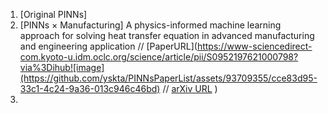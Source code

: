 1. [Original PINNs] 
2. [PINNs × Manufacturing] A physics-informed machine learning approach for solving heat transfer equation in advanced manufacturing and engineering application //
[PaperURL](https://www-sciencedirect-com.kyoto-u.idm.oclc.org/science/article/pii/S0952197621000798?via%3Dihub![image](https://github.com/yskta/PINNsPaperList/assets/93709355/cce83d95-33c1-4c24-9a36-013c946c46bd) //
[arXiv URL](https://arxiv.org/abs/1711.10561)
)
4. 

